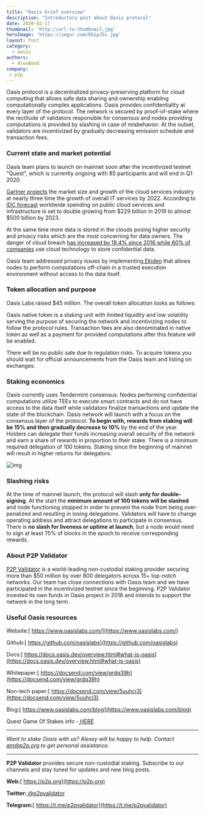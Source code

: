 ```yaml
---
title: "Oasis brief overview"
description: "Introductory post about Oasis protocol"
date: 2020-02-17
thumbnail: 'http://url-to-thumbnail.jpg'
heroImage: 'https://imgur.com/EkipJ5c.jpg'
layout: Post
category:
  - oasis
authors:
  - AlexBond
company:
 - p2p
---
```


Oasis protocol is a decentralized privacy-preserving platform for cloud computing that allows safe data sharing and ownership enabling computationally complex applications. Oasis provides confidentiality at every layer of the protocol. The network is secured by proof-of-stake where the rectitude of validators responsible for consensus and nodes providing computations is provided by slashing in case of misbehavior. At the outset, validators are incentivized by gradually decreasing emission schedule and transaction fees.

### Current state and market potential

Oasis team plans to launch on mainnet soon after the incentivized testnet "Quest", which is currently ongoing with 85 participants and will end in Q1 2020.

[Gartner projects](https://www.gartner.com/en/newsroom/press-releases/2019-04-02-gartner-forecasts-worldwide-public-cloud-revenue-to-g) the market size and growth of the cloud services industry at nearly three time the growth of overall IT services by 2022. According to [IDC forecast](https://www.idc.com/getdoc.jsp?containerId=prUS45340719) worldwide spending on public cloud services and infrastructure is set to double growing from $229 billion in 2019 to almost $500 billion by 2023.

At the same time more data is stored in the clouds posing higher security and privacy risks which are the most concerning for data owners. The danger of cloud breach [has increased by 18.4% since 2016 while 60% of companies](https://leftronic.com/cloud-computing-statistics/) use cloud technology to store confidential data.

Oasis team addressed privacy issues by implementing[ Ekiden](https://docsend.com/view/3aznduk) that allows nodes to perform computations off-chain in a trusted execution environment without access to the data itself.

### Token allocation and purpose

Oasis Labs raised $45 million. The overall token allocation looks as follows:

Oasis native token is a staking unit with limited liquidity and low volatility serving the purpose of securing the network and incentivizing nodes to follow the protocol rules. Transaction fees are also denominated in native token as well as a payment for provided computations after this feature will be enabled.

There will be no public sale due to regulation risks. To acquire tokens you should wait for official announcements from the Oasis team and listing on exchanges.

### Staking economics

Oasis currently uses Tendermint consensus. Nodes performing confidential computations utilize TEEs to execute smart contracts and do not have access to the data itself while validators finalize transactions and update the state of the blockchain. Oasis network will launch with a focus on the consensus layer of the protocol. **To begin with, rewards from staking will be 15% and then gradually decrease to 10%** by the end of the year. Holders can delegate their funds increasing overall security of the network and earn a share of rewards in proportion to their stake. There is a minimum required delegation of 100 tokens. Staking since the beginning of mainnet will result in higher returns for delegators.

![img](https://lh4.googleusercontent.com/K1YSibXURi2RlvvQmIIkNEES3rG1YAHtlFaAheEW0MnY3TDWNqUy9LLO7zSCmuQzG_UB-eYFWs-S58-mg4SC3SLKuUQPlLKqJia9daPYaUJAhl3jOdpY1EBITX4Mhs9LSY_hnwfx)

### Slashing risks

At the time of mainnet launch, the protocol will slash **only for double-signing**. At the start the **minimum amount of 100 tokens will be slashed** and node functioning stopped in order to prevent the node from being over-penalized and resulting in losing delegations. Validators will have to change operating address and attract delegations to participate in consensus. There is **no slash for liveness or uptime at launch**, but a node would need to sign at least 75% of blocks in the epoch to receive corresponding rewards.

### About P2P Validator

[P2P Validator](https://p2p.org) is a world-leading non-custodial staking provider securing more than $50 million by over 800 delegators across 15+ top-notch networks. Our team has close connections with Oasis team and we have participated in the incentivized testnet since the beginning. P2P Validator invested its own funds in Oasis project in 2018 and intends to support the network in the long term.

### Useful Oasis resources

Website:[ https://www.oasislabs.com/](https://www.oasislabs.com/)

Github:[ https://github.com/oasislabs](https://github.com/oasislabs)

Docs:[ https://docs.oasis.dev/overview.html#what-is-oasis](https://docs.oasis.dev/overview.html#what-is-oasis)

Whitepaper:[ https://docsend.com/view/grdq39h](https://docsend.com/view/grdq39h)

Non-tech paper:[ https://docsend.com/view/5uuhcj3](https://docsend.com/view/5uuhcj3)

Blog:[ https://www.oasislabs.com/blog](https://www.oasislabs.com/blog)

Quest Game Of Stakes info -[ HERE](https://docs.oasis.dev/operators/staking-competition-rules.html#types-of-challenges)

------

*Want to stake Oasis with us? Alexey will be happy to help. Contact* *am@p2p.org* *to get personal assistance.*

------

**P2P Validator** provides secure non-custodial staking. Subscribe to our channels and stay tuned for updates and new blog posts.

**Web:**[ https://p2p.org](https://p2p.org)

**Twitter:**[ @p2pvalidator](https://twitter.com/p2pvalidator)

**Telegram:**[ https://t.me/p2pvalidator](https://t.me/p2pvalidator)
